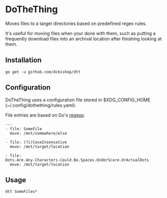 ﻿DoTheThing
==========
Moves files to a target directories based on predefined regex rules.

It's useful for moving files when your done with them, such as putting a frequently download files into an archival location after finishing looking at them.

Installation
------------
    go get -u github.com/dcbishop/dtt

Configuration
-------------
DoTheThing uses a configuration file stored in $XDG_CONFIG_HOME (~/.config/dothething/rules.yaml).

File entries are based on Go's [regexp](http://golang.org/pkg/regexp/syntax/).

    ---
    - file: SomeFile
      move: /mnt/somewhere/else

    - file: (?i)CaseInsensative
      move: /mnt/target/location

    - file: Dots.Are.Any.Characters.Could.Be.Spaces.UnderScore.OrActualDots
      move: /mnt/target/location
    
Usage
-----
    dtt SomeFiles*
